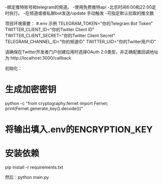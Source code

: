 
-绑定推特账号和telegram的频道。
-使用免费推特api
-北京时间6:00和22:00定时执行。
-在频道或者私聊bot发送/update 手动触发
-可指定默认拉取的推文数 


项目环境需要：
#.env 示例
TELEGRAM_TOKEN="你的Telegram Bot Token"
TWITTER_CLIENT_ID="你的Twitter Client ID"
TWITTER_CLIENT_SECRET="你的Twitter Client Secret"
TELEGRAM_CHANNEL_ID="你的频道ID"
TWITTER_UID="你的Twitter用户ID"


	
请确保在Twitter开发者门户创建应用时选择OAuth 2.0类型，并正确配置回调地址为
http://localhost:3000/callback




初始化：

# 生成加密密钥
python -c "from cryptography.fernet import Fernet; print(Fernet.generate_key().decode())"
# 将输出填入.env的ENCRYPTION_KEY

# 安装依赖
pip install -r requirements.txt

然后：python main.py
